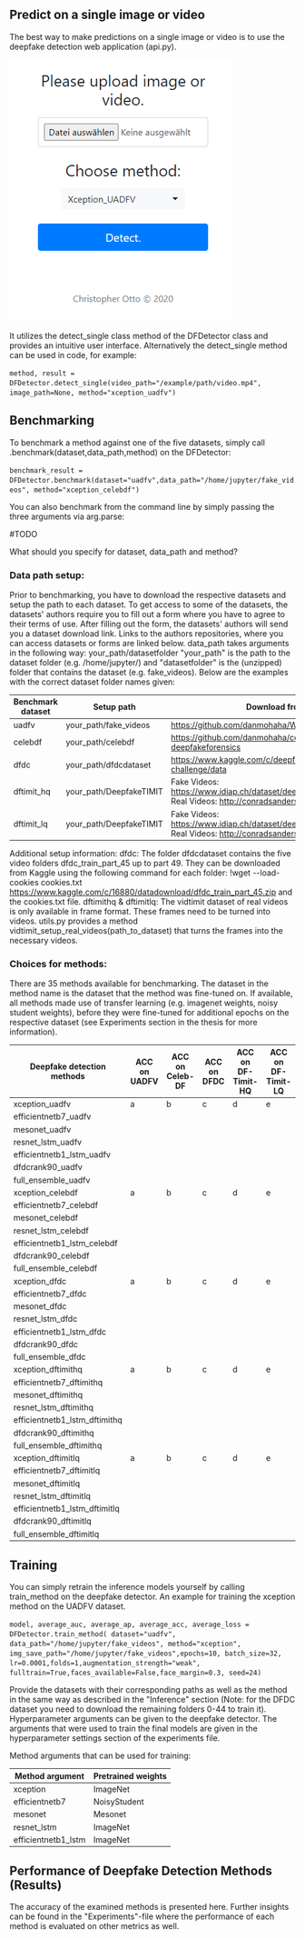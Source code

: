 [//]: # (Image References)
[webapp]: https://github.com/CatoGit/Comparing-the-Performance-of-Deepfake-Detection-Methods-on-Benchmark-Datasets/blob/master/webapp.PNG "webapp"


## Predict on a single image or video

The best way to make predictions on a single image or video is to use the deepfake detection web application (api.py). 

![Wep application][webapp]

It utilizes the detect_single class method of the DFDetector class and provides an intuitive user interface. Alternatively the detect_single method can be used in code, for example:

```method, result = DFDetector.detect_single(video_path="/example/path/video.mp4", image_path=None, method="xception_uadfv")```

## Benchmarking

To benchmark a method against one of the five datasets, simply call .benchmark(dataset,data_path,method) on the DFDetector:

```benchmark_result = DFDetector.benchmark(dataset="uadfv",data_path="/home/jupyter/fake_videos", method="xception_celebdf")```

You can also benchmark from the command line by simply passing the three arguments via arg.parse:

#TODO

What should you specify for dataset, data_path and method?

### Data path setup:

Prior to benchmarking, you have to download the respective datasets and setup the path to each dataset. To get access to some of the datasets, the datasets' authors require you to fill out a form where you have to agree to their terms of use. After filling out the form, the datasets' authors will send you a dataset download link. Links to the authors repositories, where you can access datasets or forms are linked below.
data_path takes arguments in the following way: your_path/datasetfolder
"your_path" is the path to the dataset folder (e.g. /home/jupyter/) and "datasetfolder" is the (unzipped) folder that contains the dataset (e.g. fake_videos). Below are the examples with the correct dataset folder names given:


| Benchmark dataset | Setup path | Download from |
| ------------- | ------------- | ------------- |
| uadfv  | your_path/fake_videos   | https://github.com/danmohaha/WIFS2018_In_Ictu_Oculi |
| celebdf  | your_path/celebdf  |https://github.com/danmohaha/celeb-deepfakeforensics|
| dfdc  | your_path/dfdcdataset   |https://www.kaggle.com/c/deepfake-detection-challenge/data|
| dftimit_hq | your_path/DeepfakeTIMIT  |Fake Videos: https://www.idiap.ch/dataset/deepfaketimit <br/> Real Videos: http://conradsanderson.id.au/vidtimit/|
| dftimit_lq  | your_path/DeepfakeTIMIT  |Fake Videos: https://www.idiap.ch/dataset/deepfaketimit <br/> Real Videos: http://conradsanderson.id.au/vidtimit/|

Additional setup information:
dfdc: The folder dfdcdataset contains the five video folders dfdc_train_part_45 up to part 49. They can be downloaded from Kaggle using the following command for each folder: !wget --load-cookies cookies.txt https://www.kaggle.com/c/16880/datadownload/dfdc_train_part_45.zip and the cookies.txt file.
dftimithq & dftimitlq: The vidtimit dataset of real videos is only available in frame format. These frames need to be turned into videos. utils.py provides a method vidtimit_setup_real_videos(path_to_dataset) that turns the frames into the necessary videos. 

### Choices for methods:

There are 35 methods available for benchmarking. The dataset in the method name is the dataset that the method was fine-tuned on. 
If available, all methods made use of transfer learning (e.g. imagenet weights, noisy student weights), before they were fine-tuned for additional epochs on the respective dataset (see Experiments section in the thesis for more information).

| Deepfake detection methods | ACC on UADFV | ACC on Celeb-DF | ACC on DFDC| ACC on DF-Timit-HQ | ACC on DF-Timit-LQ|
| ------------- | ------------- | ------------- |------------- |------------- | ------------- |
| xception_uadfv | a | b | c |  d | e | 
| efficientnetb7_uadfv |  |  |  |  
| mesonet_uadfv |  |  |  |  
| resnet_lstm_uadfv |  |  |  |  
| efficientnetb1_lstm_uadfv |  |  |  |  
| dfdcrank90_uadfv |  |  |  | 
| full_ensemble_uadfv |  |  |  |  
| xception_celebdf | a | b | c |  d | e |  
| efficientnetb7_celebdf |  |  |  | 
| mesonet_celebdf |  |  |  |  |
| resnet_lstm_celebdf |  |  |  |  | 
| efficientnetb1_lstm_celebdf |  |  |  |  |  
| dfdcrank90_celebdf |  |  |  |  |  
| full_ensemble_celebdf |  |  |  |  | 
| xception_dfdc | a | b | c |  d | e |  
| efficientnetb7_dfdc |  |  |  |  |  
| mesonet_dfdc |  |  |  |  |  
| resnet_lstm_dfdc |  |  |  |  |  
| efficientnetb1_lstm_dfdc |  |  |  |  |  
| dfdcrank90_dfdc|  |  |  |  |  
|full_ensemble_dfdc |  |  |  |  |  
| xception_dftimithq| a | b | c |  d | e | 
| efficientnetb7_dftimithq|  |  |  |  | 
| mesonet_dftimithq |  |  |  |  | 
| resnet_lstm_dftimithq |  |  |  |  |  
| efficientnetb1_lstm_dftimithq |  |  |  |  |  
| dfdcrank90_dftimithq |  |  |  |  | 
| full_ensemble_dftimithq|  |  |  |  |  
| xception_dftimitlq| a | b | c |  d | e |   
| efficientnetb7_dftimitlq|  |  |  |  | 
| mesonet_dftimitlq |  |  |  |  |  
| resnet_lstm_dftimitlq |  |  |  |  | 
| efficientnetb1_lstm_dftimitlq |  |  |  |  |  
| dfdcrank90_dftimitlq |  |  |  |  | 
| full_ensemble_dftimitlq|  |  |  |  |  

## Training

You can simply retrain the inference models yourself by calling train_method on the deepfake detector. An example for training the xception method on the UADFV dataset.

`model, average_auc, average_ap, average_acc, average_loss = DFDetector.train_method(
                dataset="uadfv", data_path="/home/jupyter/fake_videos", method="xception",
                img_save_path="/home/jupyter/fake_videos",epochs=10, batch_size=32, lr=0.0001,folds=1,augmentation_strength="weak", fulltrain=True,faces_available=False,face_margin=0.3, seed=24)` 

Provide the datasets with their corresponding paths as well as the method in the same way as described in the "Inference" section (Note: for the DFDC dataset you need to download the remaining folders 0-44 to train it).  
Hyperparameter arguments can be given to the deepfake detector. The arguments that were used to train the final models are given in the hyperparameter settings section of the experiments file.
                  
Method arguments that can be used for training:

| Method argument | Pretrained weights | 
| ------------- | ------------- | 
|xception| ImageNet|
|efficientnetb7| NoisyStudent|
|mesonet|Mesonet|
|resnet_lstm| ImageNet|
|efficientnetb1_lstm| ImageNet|

## Performance of Deepfake Detection Methods (Results)

The accuracy of the examined methods is presented here. Further insights can be found in the "Experiments"-file where the performance of each method is evaluated on other metrics as well.



